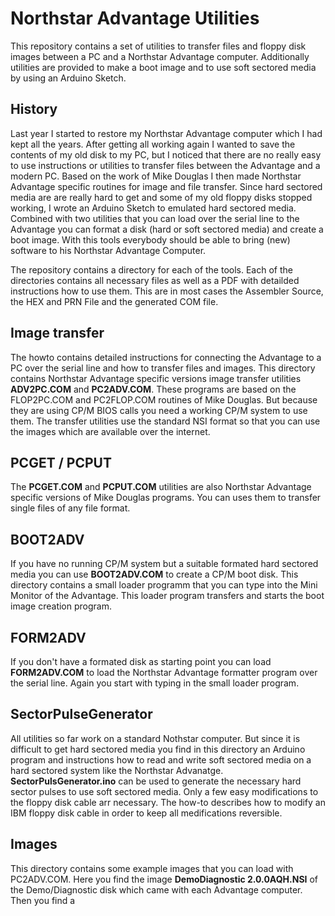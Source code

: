 # Northstar Advantage Utilities
This repository contains a set of utilities to transfer files and floppy disk images between a PC and a Northstar Advantage computer. Additionally utilities are provided to make a boot image and to use soft sectored media by using an Arduino Sketch.

## History
Last year I started to restore my Northstar Advantage computer which I had kept all the years. After getting all working again I wanted to save the contents of my old disk to my PC, but I noticed that there are no really easy to use instructions or utilities to transfer files between the Advantage and a modern PC. 
Based on the work of Mike Douglas I then made Northstar Advantage specific routines for image and file transfer. Since hard sectored media are are really hard to get and some of my old floppy disks stopped working, I wrote an Arduino Sketch to emulated hard sectored media.
Combined with two utilities that you can load over the serial line to the Advantage you can format a disk (hard or soft sectored media) and create a boot image. With this tools everybody should be able to bring (new) software to his Northstar Advantage Computer.

The repository contains a directory for each of the tools. Each of the directories contains all necessary files as well as a PDF with detailded instructions how to use them. This are in most cases the Assembler Source, the HEX and PRN File and the generated COM file.

## Image transfer
The howto contains detailed instructions for connecting the Advantage to a PC over the serial line and how to transfer files and images. This directory contains Northstar Advantage specific versions image transfer utilities **ADV2PC.COM** and **PC2ADV.COM**. These programs are based on the FLOP2PC.COM and PC2FLOP.COM routines of Mike Douglas. But because they are using CP/M BIOS calls you need a working CP/M system to use them. The transfer utilities use the standard NSI format so that you can use the images which are available over the internet. 

## PCGET / PCPUT
The **PCGET.COM** and **PCPUT.COM** utilities are also Northstar Advantage specific versions of Mike Douglas programs. You can uses them to transfer single files of any file format. 

## BOOT2ADV
If you have no running CP/M system but a suitable formated hard sectored media you can use **BOOT2ADV.COM** to create a CP/M boot disk. This directory contains a small loader programm that you can type into the Mini Monitor of the Advantage. This loader program transfers and starts the boot image creation program.

## FORM2ADV
If you don't have a formated disk as starting point you can load **FORM2ADV.COM** to load the Northstar Advantage formatter program over the serial line. Again you start with typing in the small loader program.

## SectorPulseGenerator
All utilities so far work on a standard Nothstar computer. But since it is difficult to get hard sectored media you find in this directory an Arduino program and instructions how to read and write soft sectored media on a hard sectored system like the Northstar Advanatge. **SectorPulsGenerator.ino** can be used to generate the necessary hard sector pulses to use soft sectored media. Only a few easy modifications to the floppy disk cable arr necessary. The how-to describes how to modify an IBM floppy disk cable in order to keep all medifications reversible.

## Images 
This directory contains some example images that you can load with PC2ADV.COM. Here you find the image **DemoDiagnostic 2.0.0AQH.NSI** of the Demo/Diagnostic disk which came with each Advantage computer. Then you find a  

